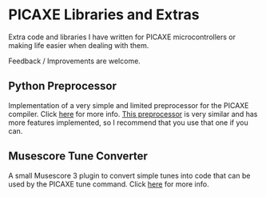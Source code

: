 # PICAXE Libraries and Extras
Extra code and libraries I have written for PICAXE microcontrollers or making life easier when dealing with them.

Feedback / Improvements are welcome.

## Python Preprocessor
Implementation of a very simple and limited preprocessor for the PICAXE compiler.
Click [here](PythonPreprocessor/README.md) for more info.
[This preprocessor](https://github.com/Patronics/PicaxePreprocess) is very similar and has more features implemented, so I recommend that you use that one if you can.

## Musescore Tune Converter
A small Musescore 3 plugin to convert simple tunes into code that can be used by the PICAXE tune command.
Click [here](MusescoreTuneConverter/README.md) for more info.